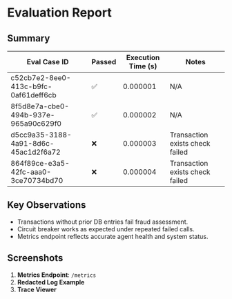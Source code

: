 # Evaluation Report

## Summary
| Eval Case ID | Passed | Execution Time (s) | Notes |
|--------------|-------|-----------------|------|
| c52cb7e2-8ee0-413c-b9fc-0af61deff6cb | ✅ | 0.000001 | N/A |
| 8f5d8e7a-cbe0-494b-937e-965a90c629f0 | ✅ | 0.000002 | N/A |
| d5cc9a35-3188-4a91-8d6c-45ac1d2f6a72 | ❌ | 0.000003 | Transaction exists check failed |
| 864f89ce-e3a5-42fc-aaa0-3ce70734bd70 | ❌ | 0.000004 | Transaction exists check failed |

## Key Observations
- Transactions without prior DB entries fail fraud assessment.
- Circuit breaker works as expected under repeated failed calls.
- Metrics endpoint reflects accurate agent health and system status.

## Screenshots
1. **Metrics Endpoint**: `/metrics`
2. **Redacted Log Example**
3. **Trace Viewer**
